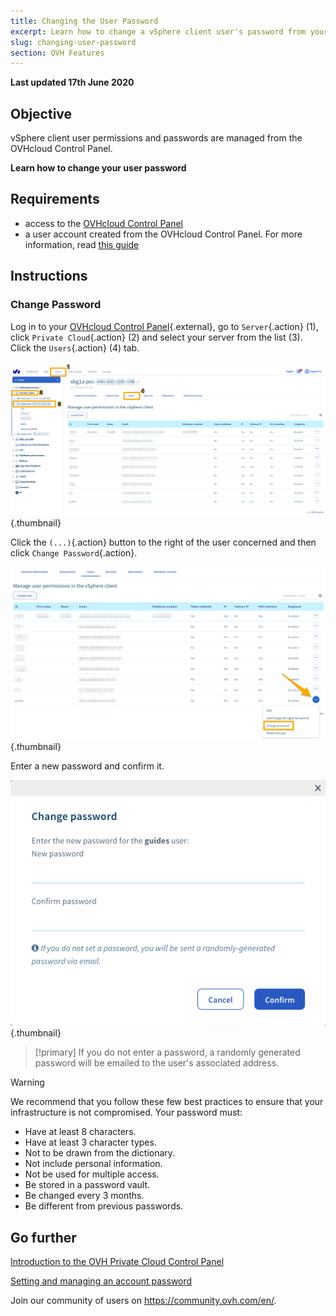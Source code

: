```yaml
---
title: Changing the User Password
excerpt: Learn how to change a vSphere client user's password from your OVHcloud Control Panel
slug: changing-user-password
section: OVH Features
---
```


**Last updated 17th June 2020**

## Objective

vSphere client user permissions and passwords are managed from the OVHcloud Control Panel.

**Learn how to change your user password**

## Requirements

- access to the [OVHcloud Control Panel](https://ca.ovh.com/auth/?action=gotomanager)
- a user account created from the OVHcloud Control Panel. For more information, read [this guide](../control-panel-ovh-private-cloud/#users)

## Instructions

### Change Password

Log in to your [OVHcloud Control Panel](https://ca.ovh.com/auth/?action=gotomanager){.external}, go to `Server`{.action} (1), click `Private Cloud`{.action} (2) and select your server from the list (3). Click the `Users`{.action} (4) tab.

![control panel](images/userpassword1.png){.thumbnail}

Click the `(...)`{.action} button to the right of the user concerned and then click `Change Password`{.action}.

![change password](images/userpassword2.png){.thumbnail}

Enter a new password and confirm it.

![change password](images/userpassword3.png){.thumbnail}

> [!primary]
> If you do not enter a password, a randomly generated password will be emailed to the user's associated address.
>


> [!warning]
>
>We recommend that you follow these few best practices to ensure that your infrastructure is not compromised. Your password must:
>
> - Have at least 8 characters.
> - Have at least 3 character types.
> - Not to be drawn from the dictionary.
> - Not include personal information.
> - Not be used for multiple access.
> - Be stored in a password vault.
> - Be changed every 3 months.
> - Be different from previous passwords.
>

## Go further

[Introduction to the OVH Private Cloud Control Panel](../control-panel-ovh-private-cloud/)

[Setting and managing an account password](https://docs.ovh.com/gb/en/customer/manage-password/)

Join our community of users on <https://community.ovh.com/en/>.
